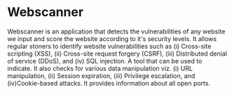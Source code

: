 # Webscanner
Webscanner is an application that detects the vulnerabilities of any website we input and score the website according to it's security levels.
It allows regular stoners to identify website vulnerabilities such as (i) Cross-site scripting (XSS), (ii) Cross-site request forgery (CSRF), (iii) Distributed denial of service (DDoS), and (iv) SQL injection. A tool that can be used to indicate. It also checks for various data manipulation viz. (i) URL manipulation, (ii) Session expiration, (iii) Privilege escalation, and (iv)Cookie-based attacks. It provides information about all open ports.
